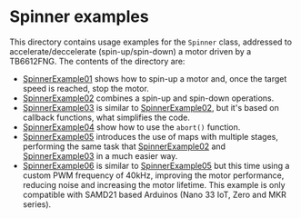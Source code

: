 # Spinner examples

This directory contains usage examples for the `Spinner` class, addressed to accelerate/deccelerate (spin-up/spin-down) a motor driven by a TB6612FNG. The contents of the directory are:

- [SpinnerExample01](https://github.com/VGavara/ArduinoTB6612FNG/tree/stable/examples/Spinner/SpinnerExample01) shows how to spin-up a motor and, once the target speed is reached, stop the motor.
- [SpinnerExample02](https://github.com/VGavara/ArduinoTB6612FNG/tree/stable/examples/Spinner/SpinnerExample02) combines a spin-up and spin-down operations.
- [SpinnerExample03](https://github.com/VGavara/ArduinoTB6612FNG/tree/stable/examples/Spinner/SpinnerExample03) is similar to [SpinnerExample02](https://github.com/VGavara/ArduinoTB6612FNG/tree/stable/examples/Spinner/SpinnerExample02), but it's based on callback functions, what simplifies the code.
- [SpinnerExample04](https://github.com/VGavara/ArduinoTB6612FNG/tree/stable/examples/Spinner/SpinnerExample04) show how to use the `abort()` function.
- [SpinnerExample05](https://github.com/VGavara/ArduinoTB6612FNG/tree/stable/examples/Spinner/SpinnerExample05) introduces the use of maps with multiple stages, performing the same task that [SpinnerExample02](https://github.com/VGavara/ArduinoTB6612FNG/tree/stable/examples/Spinner/SpinnerExample02) and [SpinnerExample03](https://github.com/VGavara/ArduinoTB6612FNG/tree/stable/examples/Spinner/SpinnerExample03) in a much easier way.
- [SpinnerExample06](https://github.com/VGavara/ArduinoTB6612FNG/tree/stable/examples/Spinner/SpinnerExample06) is similar to [SpinnerExample05](https://github.com/VGavara/ArduinoTB6612FNG/tree/stable/examples/Spinner/SpinnerExample05) but this time using a custom PWM frequency of 40kHz, improving the motor performance, reducing noise and increasing the motor lifetime. This example is only compatible with SAMD21 based Arduinos (Nano 33 IoT, Zero and MKR series).